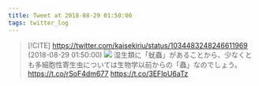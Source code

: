 ```yaml
---
title: Tweet at 2018-08-29 01:50:00
tags: twitter_log
---
```


> [!CITE] https://twitter.com/kaisekiriu/status/1034483248246611969 (2018-08-29 01:50:00)
> ![](https://twitter.com/kaisekiriu/status/1034483248246611969)
> 湿生類に「蚘蟲」があることから、少なくとも多細胞性寄生虫については生物学以前からの「蟲」なのでしょう。
> https://t.co/rSoF4dm677
> https://t.co/3EFIpU6aTz
